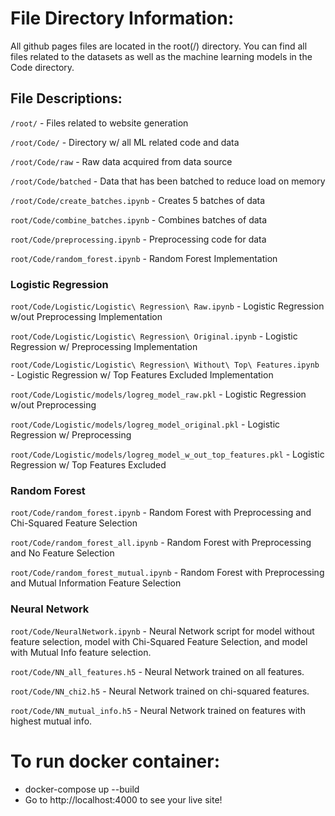 # File Directory Information:
All github pages files are located in the root(/) directory. You can find all files related to the datasets as well as the machine learning models in the Code directory.

## File Descriptions:
`/root/` - Files related to website generation

`/root/Code/` - Directory w/ all ML related code and data

`/root/Code/raw` - Raw data acquired from data source

`/root/Code/batched` - Data that has been batched to reduce load on memory

`/root/Code/create_batches.ipynb` - Creates 5 batches of data

`root/Code/combine_batches.ipynb` - Combines batches of data

`root/Code/preprocessing.ipynb` - Preprocessing code for data

`root/Code/random_forest.ipynb` - Random Forest Implementation

### Logistic Regression

`root/Code/Logistic/Logistic\ Regression\ Raw.ipynb` - Logistic Regression w/out Preprocessing Implementation

`root/Code/Logistic/Logistic\ Regression\ Original.ipynb` - Logistic Regression w/ Preprocessing Implementation

`root/Code/Logistic/Logistic\ Regression\ Without\ Top\ Features.ipynb` - Logistic Regression w/ Top Features Excluded Implementation

`root/Code/Logistic/models/logreg_model_raw.pkl` - Logistic Regression w/out Preprocessing

`root/Code/Logistic/models/logreg_model_original.pkl` - Logistic Regression w/ Preprocessing

`root/Code/Logistic/models/logreg_model_w_out_top_features.pkl` - Logistic Regression w/ Top Features Excluded

### Random Forest

`root/Code/random_forest.ipynb` - Random Forest with Preprocessing and Chi-Squared Feature Selection

`root/Code/random_forest_all.ipynb` - Random Forest with Preprocessing and No Feature Selection

`root/Code/random_forest_mutual.ipynb` - Random Forest with Preprocessing and Mutual Information Feature Selection

### Neural Network

`root/Code/NeuralNetwork.ipynb` - Neural Network script for model without feature selection, model with Chi-Squared Feature Selection, and model with Mutual Info feature selection.

`root/Code/NN_all_features.h5` - Neural Network trained on all features.

`root/Code/NN_chi2.h5` - Neural Network trained on chi-squared features.

`root/Code/NN_mutual_info.h5` - Neural Network trained on features with highest mutual info.

# To run docker container:

- docker-compose up --build
- Go to http://localhost:4000 to see your live site!
